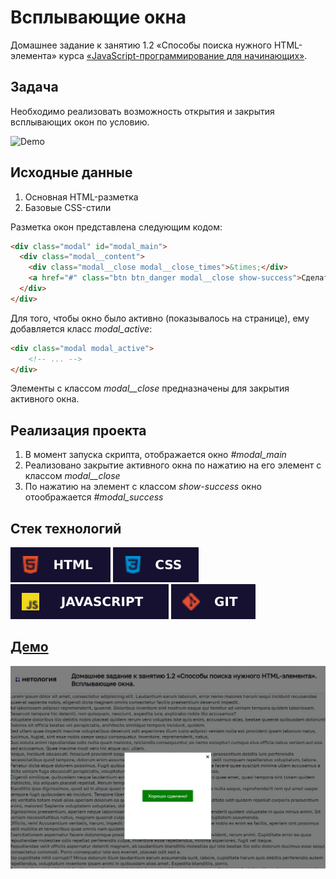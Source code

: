 # Всплывающие окна

Домашнее задание к занятию 1.2 «Способы поиска нужного HTML-элемента» курса [«JavaScript-программирование для начинающих»](https://cat.2035.university/rall/course/18787/?project_id=48).

## **Задача**

Необходимо реализовать возможность открытия и закрытия всплывающих окон по условию.

![Demo](./demo.gif)

## **Исходные данные**

1. Основная HTML-разметка
2. Базовые CSS-стили

Разметка окон представлена следующим кодом:

```html
<div class="modal" id="modal_main">
  <div class="modal__content">
    <div class="modal__close modal__close_times">&times;</div>
    <a href="#" class="btn btn_danger modal__close show-success">Сделать хорошо</a>
  </div>
</div>
```

Для того, чтобы окно было активно (показывалось на странице), ему добавляется класс
*modal_active*:

```html
<div class="modal modal_active">
    <!-- ... -->
</div>
```

Элементы с классом *modal__close* предназначены для закрытия активного окна.

## **Реализация проекта**

1. В момент запуска скрипта, отображается окно *#modal_main*
2. Реализовано закрытие активного окна по нажатию на его элемент с классом *modal__close*
3. По нажатию на элемент с классом *show-success* окно отоображается *#modal_success*

## **Стек технологий**
![HTML](./html.svg)
![CSS](./css.svg)
![JS](./js.svg)
![GIT](./git.svg)

## **[Демо](https://alekseeva-t-v.github.io/bhj-homeworks/element-search/popups/task)**

![Демо](./demo.jpg)